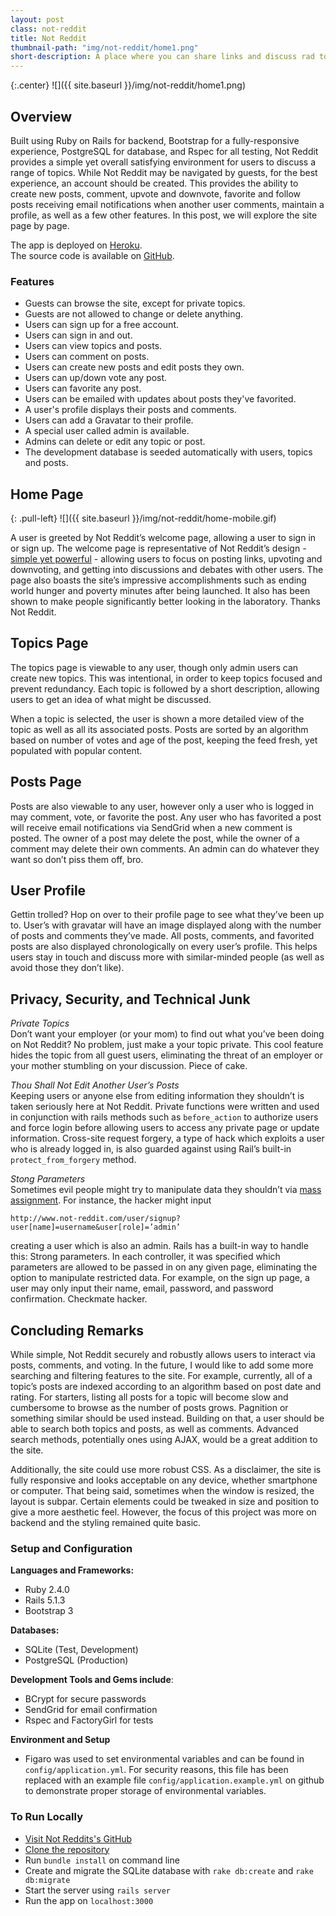 ```yaml
---
layout: post
class: not-reddit
title: Not Reddit
thumbnail-path: "img/not-reddit/home1.png"
short-description: A place where you can share links and discuss rad topics with neckbeards.
---
```



{:.center}
![]({{ site.baseurl }}/img/not-reddit/home1.png)


## Overview
Built using Ruby on Rails for backend, Bootstrap for a fully-responsive experience, PostgreSQL for database, and Rspec for all testing, Not Reddit provides a simple yet overall satisfying environment for users to discuss a range of topics. While Not Reddit may be navigated by guests, for the best experience, an account should be created. This provides the ability to create new posts, comment, upvote and downvote, favorite and follow posts receiving email notifications when another user comments, maintain a profile, as well as a few other features. In this post, we will explore the site page by page.

The app is deployed on [Heroku](https://not-reddit-heroku.herokuapp.com/).  
The source code is available on [GitHub](https://github.com/baka-san/not-reddit).

### Features
- Guests can browse the site, except for private topics.
- Guests are not allowed to change or delete anything.
- Users can sign up for a free account.
- Users can sign in and out.
- Users can view topics and posts.
- Users can comment on posts.
- Users can create new posts and edit posts they own.
- Users can up/down vote any post.
- Users can favorite any post.
- Users can be emailed with updates about posts they've favorited.
- A user's profile displays their posts and comments.
- Users can add a Gravatar to their profile.
- A special user called admin is available.
- Admins can delete or edit any topic or post.
- The development database is seeded automatically with users, topics and posts.


## Home Page

{: .pull-left}
![]({{ site.baseurl }}/img/not-reddit/home-mobile.gif)

A user is greeted by Not Reddit’s welcome page, allowing a user to sign in or sign up. The welcome page is representative of Not Reddit’s design - [simple yet powerful](https://conversionxl.com/blog/why-simple-websites-are-scientifically-better/) - allowing users to focus on posting links, upvoting and downvoting, and getting into discussions and debates with other users. The page also boasts the site’s impressive accomplishments such as ending world hunger and poverty minutes after being launched. It also has been shown to make people significantly better looking in the laboratory. Thanks Not Reddit.

## Topics Page
The topics page is viewable to any user, though only admin users can create new topics. This was intentional, in order to keep topics focused and prevent redundancy. Each topic is followed by a short description, allowing users to get an idea of what might be discussed.

When a topic is selected, the user is shown a more detailed view of the topic as well as all its associated posts. Posts are sorted by an algorithm based on number of votes and age of the post, keeping the feed fresh, yet populated with popular content.

## Posts Page
Posts are also viewable to any user, however only a user who is logged in may comment, vote, or favorite the post. Any user who has favorited a post will receive email notifications via  SendGrid when a new comment is posted. The owner of a post may delete the post, while the owner of a comment may delete their own comments. An admin can do whatever they want so don’t piss them off, bro.

## User Profile
Gettin trolled? Hop on over to their profile page to see what they’ve been up to. User’s with gravatar will have an image displayed along with the number of posts and comments they’ve made. All posts, comments, and favorited posts are also displayed chronologically on every user’s profile. This helps users stay in touch and discuss more with similar-minded people (as well as avoid those they don’t like).

## Privacy, Security, and Technical Junk

*Private Topics*  
Don’t want your employer (or your mom) to find out what you’ve been doing on Not Reddit? No problem, just make a your topic private. This cool feature hides the topic from all guest users, eliminating the threat of an employer or your mother stumbling on your discussion. Piece of cake.

*Thou Shall Not Edit Another User’s Posts*  
Keeping users or anyone else from editing information they shouldn’t is taken seriously here at Not Reddit. Private functions were written and used in conjunction with rails methods such as `before_action` to authorize users and force login before allowing users to access any private page or update information. Cross-site request forgery, a type of hack which exploits a user who is already logged in, is also guarded against using Rail’s built-in `protect_from_forgery` method.

*Stong Parameters*  
Sometimes evil people might try to manipulate data they shouldn’t via [mass assignment](https://en.wikipedia.org/wiki/Mass_assignment_vulnerability). For instance, the hacker might input 

```http://www.not-reddit.com/user/signup?user[name]=username&user[role]=’admin’```

creating a user which is also an admin. Rails has a built-in way to handle this: Strong parameters. In each controller, it was specified which parameters are allowed to be passed in on any given page, eliminating the option to manipulate restricted data. For example, on the sign up page, a user may only input their name, email, password, and password confirmation. Checkmate hacker.

## Concluding Remarks

While simple, Not Reddit securely and robustly allows users to interact via posts, comments, and voting. In the future, I would like to add some more searching and filtering features to the site. For example, currently, all of a topic’s posts are indexed according to an algorithm based on post date and rating. For starters, listing all posts for a topic will become slow and cumbersome to browse as the number of posts grows. Pagnition or something similar should be used instead. Building on that, a user should be able to search both topics and posts, as well as comments. Advanced search methods, potentially ones using AJAX, would be a great addition to the site. 

Additionally, the site could use more robust CSS. As a disclaimer, the site is fully responsive and looks acceptable on any device, whether smartphone or computer. That being said, sometimes when the window is resized, the layout is subpar. Certain elements could be tweaked in size and position to give a more aesthetic feel. However, the focus of this project was more on backend and the styling remained quite basic.


### Setup and Configuration
**Languages and Frameworks:**
- Ruby 2.4.0
- Rails 5.1.3
- Bootstrap 3

**Databases:**
- SQLite (Test, Development)
- PostgreSQL (Production)

**Development Tools and Gems include**:
- BCrypt for secure passwords
- SendGrid for email confirmation
- Rspec and FactoryGirl for tests

**Environment and Setup**
- Figaro was used to set environmental variables and can be found in `config/application.yml`. For security reasons, this file has been replaced with an example file `config/application.example.yml` on github to demonstrate proper storage of environmental variables.

### To Run Locally
- [Visit Not Reddits's GitHub](https://github.com/baka-san/not-reddit)
- [Clone the repository](https://help.github.com/articles/cloning-a-repository/)
- Run `bundle install` on command line
- Create and migrate the SQLite database with `rake db:create` and `rake db:migrate`
- Start the server using `rails server`
- Run the app on `localhost:3000`
